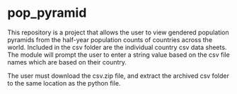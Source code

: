 # pop_pyramid
This repository is a project that allows the user to view gendered population pyramids from the half-year population counts of countries across the world. Included in the csv folder are the individual country csv data sheets. The module will prompt the user to enter a string value based on the csv file names which are based on their country. 

The user must download the csv.zip file, and extract the archived csv folder to the same location as the python file.
